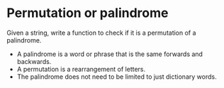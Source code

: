 # Permutation or palindrome

Given a string, write a function to check if it is a permutation of a palindrome.
- A palindrome is a word or phrase that is the same forwards and backwards.
- A permutation is a rearrangement of letters.
- The palindrome does not need to be limited to just dictionary words.